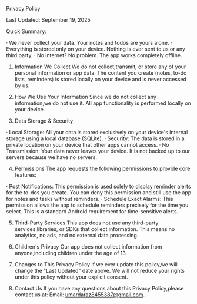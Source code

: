Privacy Policy

Last Updated: September 19, 2025

Quick Summary:

· We never collect your data. Your notes and todos are yours alone.
· Everything is stored only on your device. Nothing is ever sent to us or any third party.
· No internet? No problem. The app works completely offline.

1. Information We Collect We do not collect,transmit, or store any of your personal information or app data. The content you create (notes, to-do lists, reminders) is stored locally on your device and is never accessed by us.

2. How We Use Your Information Since we do not collect any information,we do not use it. All app functionality is performed locally on your device.

3. Data Storage & Security

· Local Storage: All your data is stored exclusively on your device's internal storage using a local database (SQLite).
· Security: The data is stored in a private location on your device that other apps cannot access.
· No Transmission: Your data never leaves your device. It is not backed up to our servers because we have no servers.

4. Permissions The app requests the following permissions to provide core features:

· Post Notifications: This permission is used solely to display reminder alerts for the to-dos you create. You can deny this permission and still use the app for notes and tasks without reminders.
· Schedule Exact Alarms: This permission allows the app to schedule reminders precisely for the time you select. This is a standard Android requirement for time-sensitive alerts.

5. Third-Party Services This app does not use any third-party services,libraries, or SDKs that collect information. This means no analytics, no ads, and no external data processing.

6. Children's Privacy Our app does not collect information from anyone,including children under the age of 13.

7. Changes to This Privacy Policy If we ever update this policy,we will change the "Last Updated" date above. We will not reduce your rights under this policy without your explicit consent.

8. Contact Us If you have any questions about this Privacy Policy,please contact us at: Email: umardaraz8455387@gmail.com.
